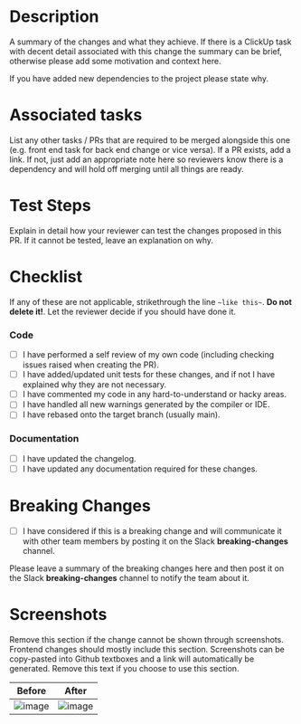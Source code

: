 # Description

A summary of the changes and what they achieve. If there is a ClickUp task with decent detail associated with this change the summary can be brief, otherwise please add some motivation and context here.

If you have added new dependencies to the project please state why.

# Associated tasks

List any other tasks / PRs that are required to be merged alongside this one (e.g. front end task for back end change or vice versa). If a PR exists, add a link. If not, just add an appropriate note here so reviewers know there is a dependency and will hold off merging until all things are ready.

# Test Steps

Explain in detail how your reviewer can test the changes proposed in this PR. If it cannot be tested, leave an explanation on why.

# Checklist

If any of these are not applicable, strikethrough the line `~like this~`. **Do not delete it!**. Let the reviewer decide if you should have done it.

### Code
- [ ] I have performed a self review of my own code (including checking issues raised when creating the PR).
- [ ] I have added/updated unit tests for these changes, and if not I have explained why they are not necessary.
- [ ] I have commented my code in any hard-to-understand or hacky areas.
- [ ] I have handled all new warnings generated by the compiler or IDE.
- [ ] I have rebased onto the target branch (usually main).

### Documentation
- [ ] I have updated the changelog.
- [ ] I have updated any documentation required for these changes.

# Breaking Changes
- [ ] I have considered if this is a breaking change and will communicate it with other team members by posting it on the Slack **breaking-changes** channel.

Please leave a summary of the breaking changes here and then post it on the Slack **breaking-changes** channel to notify the team about it.

# Screenshots

Remove this section if the change cannot be shown through screenshots. Frontend changes should mostly include this section.
Screenshots can be copy-pasted into Github textboxes and a link will automatically be generated.
Remove this text if you choose to use this section.

| Before | After |
| --- | --- |
| ![image](image-link-here) | ![image](image-link-here) |
